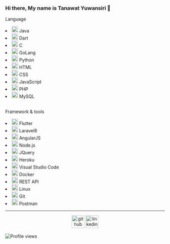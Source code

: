 ### Hi there, My name is Tanawat Yuwansiri 👋
Language
<li><img src="https://cdn.jsdelivr.net/gh/devicons/devicon/icons/java/java-original.svg" height='20'/> Java</li>
<li><img src="https://cdn.jsdelivr.net/gh/devicons/devicon/icons/dart/dart-original.svg" height='20'/> Dart</li>
<li><img src="https://cdn.jsdelivr.net/gh/devicons/devicon/icons/c/c-original.svg" height='20'/> C</li>
<li><img src="https://cdn.jsdelivr.net/gh/devicons/devicon/icons/go/go-original-wordmark.svg" height='20'/> GoLang</li>
<li><img src="https://cdn.jsdelivr.net/gh/devicons/devicon/icons/python/python-original.svg" height='20'/> Python</li>
<li><img src="https://cdn.jsdelivr.net/gh/devicons/devicon/icons/html5/html5-original.svg" height='20'/> HTML</li>
<li><img src="https://cdn.jsdelivr.net/gh/devicons/devicon/icons/css3/css3-original.svg" height='20'/> CSS</li>
<li><img src="https://cdn.jsdelivr.net/gh/devicons/devicon/icons/javascript/javascript-original.svg" height='20'/> JavaScript</li>
<li><img src="https://cdn.jsdelivr.net/gh/devicons/devicon/icons/php/php-original.svg" height='20'/> PHP</li>
<li><img src="https://cdn.jsdelivr.net/gh/devicons/devicon/icons/mysql/mysql-original.svg" height='20'/> MySQL</li>
<br>

Framework & tools
<li><img src="https://cdn.jsdelivr.net/gh/devicons/devicon/icons/flutter/flutter-original.svg" height='20'/> Flutter</li>
<li><img src="https://cdn.jsdelivr.net/gh/devicons/devicon/icons/laravel/laravel-plain.svg" height='20'/> Laravel8</li>
<li><img src="https://cdn.jsdelivr.net/gh/devicons/devicon/icons/angularjs/angularjs-original.svg" height='20'/> AngularJS</li>
<li><img src="https://cdn.jsdelivr.net/gh/devicons/devicon/icons/nodejs/nodejs-original.svg" height='20'/> Node.js</li>
<li><img src="https://cdn.jsdelivr.net/gh/devicons/devicon/icons/jquery/jquery-original.svg" height='20'/> JQuery</li>
<li><img src="https://cdn.jsdelivr.net/gh/devicons/devicon/icons/heroku/heroku-original.svg" height='20'/> Heroku</li>
<li><img src="https://cdn.jsdelivr.net/gh/devicons/devicon/icons/vscode/vscode-original.svg" height='20'/> Visual Studio Code</li>
<li><img src="https://cdn.jsdelivr.net/gh/devicons/devicon/icons/docker/docker-original.svg" height='20'/> Docker</li>
<li><img src="https://pubhub.devnetcloud.com/media/finesse/site/images/rest-icon.png" height='20'/> REST API</li>
<li><img src="https://cdn.jsdelivr.net/gh/devicons/devicon/icons/linux/linux-original.svg" height='20'/> Linux</li>
<li><img src="https://cdn.jsdelivr.net/gh/devicons/devicon/icons/git/git-original.svg"  height='20'/> Git</li>
<li><img src="https://www.vectorlogo.zone/logos/getpostman/getpostman-icon.svg" height='20'> Postman</li>
<!-- <b>Skill</b>
<table>
  <thead>
    <th>Language</th>
    <th>Framework</th>
  </thead>
  <tbody>
    <tr>
      <td><img src="https://cdn.jsdelivr.net/gh/devicons/devicon/icons/java/java-original.svg" height='20'/> Java</td>
      <td rowspan="5"><img src="https://cdn.jsdelivr.net/gh/devicons/devicon/icons/flutter/flutter-original.svg" height='20'/> Flutter</td>
    </tr>
    <tr>
      <td><img src="https://cdn.jsdelivr.net/gh/devicons/devicon/icons/dart/dart-original.svg" height='20'/> Dart</td>
    </tr>
    <tr>
      <td><img src="https://cdn.jsdelivr.net/gh/devicons/devicon/icons/c/c-original.svg" height='20'/> C</td>
    </tr>
    <tr>
      <td><img src="https://cdn.jsdelivr.net/gh/devicons/devicon/icons/go/go-original-wordmark.svg" height='20'/> GoLang</td>
    </tr>
    <tr>
      <td><img src="https://cdn.jsdelivr.net/gh/devicons/devicon/icons/python/python-original.svg" height='20'/> Python</td>
    </tr>
    <tr>
      <td><img src="https://cdn.jsdelivr.net/gh/devicons/devicon/icons/html5/html5-original.svg" height='20'/> HTML</td>
      <td rowspan="5"><img src="https://cdn.jsdelivr.net/gh/devicons/devicon/icons/laravel/laravel-plain.svg" height='20'/> Laravel8</td>
    </tr>
    <tr>
      <td><img src="https://cdn.jsdelivr.net/gh/devicons/devicon/icons/css3/css3-original.svg" height='20'/> CSS</td>
    </tr>
    <tr>
      <td><img src="https://cdn.jsdelivr.net/gh/devicons/devicon/icons/javascript/javascript-original.svg" height='20'/> JavaScript</td>
    </tr>
    <tr>
      <td><img src="https://cdn.jsdelivr.net/gh/devicons/devicon/icons/php/php-original.svg" height='20'/> PHP</td>
    </tr>
    <tr>
      <td><img src="https://cdn.jsdelivr.net/gh/devicons/devicon/icons/mysql/mysql-original.svg" height='20'/> MySQL</td>
    </tr>
  </tbody>
</table> -->
<hr>
<center>
  <a href="https://github.com/Kinkando"><img src="https://i.imgur.com/blGV46l.png" alt='github' height='40'></a>
  <a href="https://www.linkedin.com/in/tanawat-yuwansiri-500687228/"><img src="https://i.imgur.com/a5jDgN0.png" alt='linkedin' height='40'></a>
</center>

![Profile views](https://gpvc.arturio.dev/Kinkando)  


<!--
**Kinkando/Kinkando** is a ✨ _special_ ✨ repository because its `README.md` (this file) appears on your GitHub profile.

Here are some ideas to get you started:

- 🔭 I’m currently working on ...
- 🌱 I’m currently learning ...
- 👯 I’m looking to collaborate on ...
- 🤔 I’m looking for help with ...
- 💬 Ask me about ...
- 📫 How to reach me: ...
- 😄 Pronouns: ...
- ⚡ Fun fact: ...
-->
